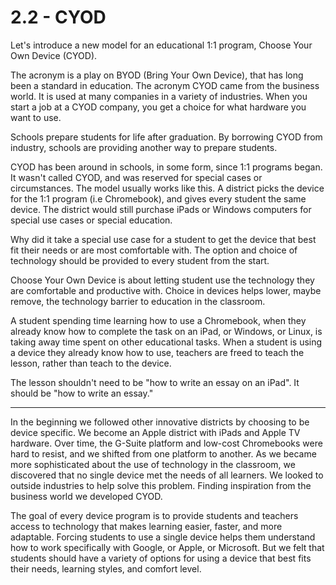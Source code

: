 # 2.2 - CYOD

Let's introduce a new model for an educational 1:1 program, Choose Your Own Device (CYOD).

The acronym is a play on BYOD (Bring Your Own Device), that has long been a standard in education. The acronym CYOD came from the business world. It is used at many companies in a variety of industries. When you start a job at a CYOD company, you get a choice for what hardware you want to use. 

Schools prepare students for life after graduation. By borrowing CYOD from industry, schools are providing another way to prepare students. 

CYOD has been around in schools, in some form, since 1:1 programs began. It wasn't called CYOD, and was reserved for special cases or circumstances. The model usually works like this. A district picks the device for the 1:1 program (i.e Chromebook), and gives every student the same device. The district would still purchase iPads or Windows computers for special use cases or special education. 

Why did it take a special use case for a student to get the device that best fit their needs or are most comfortable with. The option and choice of technology should be provided to every student from the start. 

Choose Your Own Device is about letting student use the technology they are comfortable and productive with. Choice in devices helps lower, maybe remove, the technology barrier to education in the classroom. 

A student spending time learning how to use a Chromebook, when they already know how to complete the task on an iPad, or Windows, or Linux, is taking away time spent on other educational tasks. When a student is using a device they already know how to use, teachers are freed to teach the lesson, rather than teach to the device. 

The lesson shouldn't need to be "how to write an essay on an iPad". It should be "how to write an essay."

------

In the beginning we followed other innovative districts by choosing to be device specific. We become an Apple district with iPads and Apple TV hardware. Over time, the G-Suite platform and low-cost Chromebooks were hard to resist, and we shifted from one platform to another. As we became more sophisticated about the use of technology in the classroom, we discovered that no single device met the needs of all learners.  We looked to outside industries to help solve this problem. Finding inspiration from the business world we developed CYOD. 

The goal of every device program is to provide students and teachers access to technology that makes learning easier, faster, and more adaptable. Forcing students to use a single device helps them understand how to work specifically with Google, or Apple, or Microsoft. But we felt that students should have a variety of options for using a device that best fits their needs, learning styles, and comfort level. 